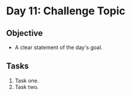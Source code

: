 # Day 11: Challenge Topic

## Objective

- A clear statement of the day's goal.

## Tasks

1. Task one.
2. Task two.
